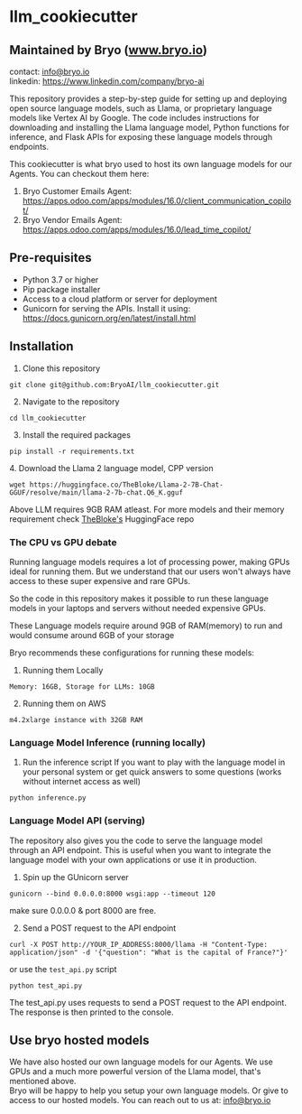 # llm_cookiecutter
## Maintained by Bryo (www.bryo.io)
contact: info@bryo.io
<br>
linkedin: https://www.linkedin.com/company/bryo-ai

This repository provides a step-by-step guide for setting up and deploying open source language models, such as Llama, or proprietary language models like Vertex AI by Google. The code includes instructions for downloading and installing the Llama language model, Python functions for inference, and Flask APIs for exposing these language models through endpoints.

This cookiecutter is what bryo used to host its own language models for our Agents. You can checkout them here:
1. Bryo Customer Emails Agent: https://apps.odoo.com/apps/modules/16.0/client_communication_copilot/
2. Bryo Vendor Emails Agent: https://apps.odoo.com/apps/modules/16.0/lead_time_copilot/

## Pre-requisites
- Python 3.7 or higher
- Pip package installer
- Access to a cloud platform or server for deployment
- Gunicorn for serving the APIs. Install it using: https://docs.gunicorn.org/en/latest/install.html


## Installation
1. Clone this repository
```
git clone git@github.com:BryoAI/llm_cookiecutter.git
```

2. Navigate to the repository
```
cd llm_cookiecutter
```

3. Install the required packages
```
pip install -r requirements.txt
```

[comment]: <> (## Language Model Deployment)
4. Download the Llama 2 language model, CPP version <br>
```
wget https://huggingface.co/TheBloke/Llama-2-7B-Chat-GGUF/resolve/main/llama-2-7b-chat.Q6_K.gguf
```
Above LLM requires 9GB RAM atleast. For more models and their memory requirement check [TheBloke's](https://huggingface.co/TheBloke/Llama-2-7B-Chat-GGUF#provided-files) HuggingFace repo
### The CPU vs GPU debate
Running language models requires a lot of processing power, making GPUs ideal for running them. But we understand that our users won't always have access to these super expensive and rare GPUs. 

So the code in this repository makes it possible to run these language models in your laptops and servers without needed expensive GPUs.

These Language models require around 9GB of RAM(memory) to run and would consume around 6GB of your storage

Bryo recommends these configurations for running these models:
1. Running them Locally
```
Memory: 16GB, Storage for LLMs: 10GB
```

2. Running them on AWS
```
m4.2xlarge instance with 32GB RAM
```

### Language Model Inference (running locally)
1. Run the inference script
If you want to play with the language model in your personal system or get quick answers to some questions (works without internet access as well)
```
python inference.py
```

### Language Model API (serving)
The repository also gives you the code to serve the language model through an API endpoint. This is useful when you want to integrate the language model with your own applications or use it in production.
1. Spin up the GUnicorn server
```
gunicorn --bind 0.0.0.0:8000 wsgi:app --timeout 120
```
make sure 0.0.0.0 & port 8000 are free.

2. Send a POST request to the API endpoint
```
curl -X POST http://YOUR_IP_ADDRESS:8000/llama -H "Content-Type: application/json" -d '{"question": "What is the capital of France?"}'
```

or use the `test_api.py` script
```
python test_api.py
```
The test_api.py uses requests to send a POST request to the API endpoint. The response is then printed to the console.

## Use bryo hosted models
We have also hosted our own language models for our Agents. We use GPUs and a much more powerful version of the Llama model, that's mentioned above.
<br>
Bryo will be happy to help you setup your own language models. Or give to access to our hosted models.
You can reach out to us at: info@bryo.io






